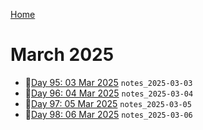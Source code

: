 [Home](../../main.md)

# March 2025

- 📝[Day 95: 03 Mar 2025](./03/notes_2025-03-03.md) `notes_2025-03-03`
- 📝[Day 96: 04 Mar 2025](./03/notes_2025-03-04.md) `notes_2025-03-04`
- 📝[Day 97: 05 Mar 2025](./03/notes_2025-03-05.md) `notes_2025-03-05`
- 📝[Day 98: 06 Mar 2025](./03/notes_2025-03-06.md) `notes_2025-03-06`
